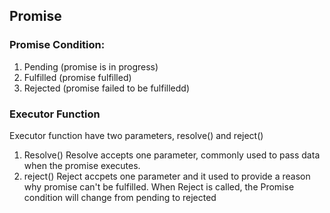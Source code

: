 ## Promise

### Promise Condition:
1. Pending (promise is in progress)
2. Fulfilled (promise fulfilled)
3. Rejected (promise failed to be fulfilledd)


### Executor Function
Executor function have two parameters, resolve() and reject()
1. Resolve()
Resolve accepts one parameter, commonly used to pass data when the promise executes.
2. reject()
Reject accpets one parameter and it used to provide a reason why promise can't be fulfilled. When Reject is called, the Promise condition will change from pending to rejected